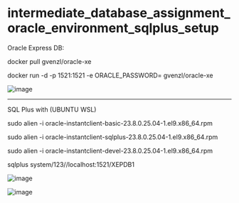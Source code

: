 # intermediate_database_assignment_oracle_environment_sqlplus_setup

Oracle Express DB:

docker pull gvenzl/oracle-xe

docker run -d -p 1521:1521 -e ORACLE_PASSWORD=<your password> gvenzl/oracle-xe

![image](https://github.com/user-attachments/assets/fe529db2-b120-4fa0-b0bc-84c9a441e85b)

______________________________________________________________________________________________________________________________________________


SQL Plus with (UBUNTU WSL)

sudo alien -i oracle-instantclient-basic-23.8.0.25.04-1.el9.x86_64.rpm

 sudo alien -i oracle-instantclient-sqlplus-23.8.0.25.04-1.el9.x86_64.rpm

 sudo alien -i oracle-instantclient-devel-23.8.0.25.04-1.el9.x86_64.rpm
 
sqlplus system/123//localhost:1521/XEPDB1

![image](https://github.com/user-attachments/assets/c6dd91da-74a3-44ff-a0c0-a509a89ff96f)

![image](https://github.com/user-attachments/assets/b14d2205-a5a2-403d-bf70-5458b761acce)
